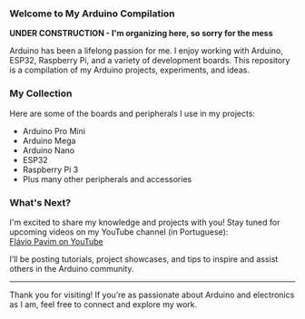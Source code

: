 ### Welcome to My Arduino Compilation
**UNDER CONSTRUCTION - I'm organizing here, so sorry for the mess**

Arduino has been a lifelong passion for me. I enjoy working with Arduino, ESP32, Raspberry Pi, and a variety of development boards. This repository is a compilation of my Arduino projects, experiments, and ideas.  

### My Collection  

Here are some of the boards and peripherals I use in my projects:  
- Arduino Pro Mini  
- Arduino Mega  
- Arduino Nano  
- ESP32  
- Raspberry Pi 3  
- Plus many other peripherals and accessories  

### What's Next?  

I'm excited to share my knowledge and projects with you! Stay tuned for upcoming videos on my YouTube channel (in Portuguese):  
[Flávio Pavim on YouTube](https://youtube.com/flaviopavim)  

I’ll be posting tutorials, project showcases, and tips to inspire and assist others in the Arduino community.  

---

Thank you for visiting! If you’re as passionate about Arduino and electronics as I am, feel free to connect and explore my work.
